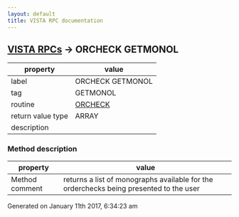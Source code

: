 ```yaml
---
layout: default
title: VISTA RPC documentation
---
```




## [VISTA RPCs](TableOfContent.md) &#8594; ORCHECK GETMONOL 

 property | value 
--- | --- 
 label | ORCHECK GETMONOL
 tag | GETMONOL
 routine | [ORCHECK](http://code.osehra.org/dox/Routine_ORCHECK_source.html)
 return value type | ARRAY
 description | 


### Method description

 property | value 
--- | --- 
 Method comment | returns a list of monographs available for the orderchecks being presented to the user




Generated on January 11th 2017, 6:34:23 am
